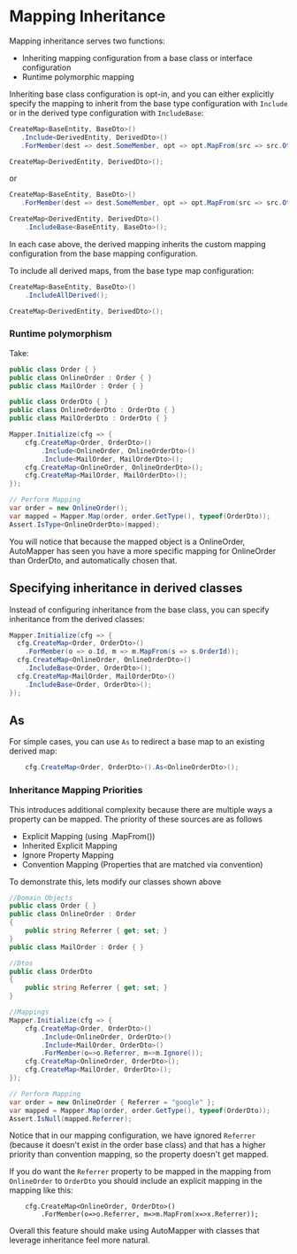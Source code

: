 # Mapping Inheritance

Mapping inheritance serves two functions:

- Inheriting mapping configuration from a base class or interface configuration
- Runtime polymorphic mapping

Inheriting base class configuration is opt-in, and you can either explicitly specify the mapping to inherit from the base type configuration with `Include` or in the derived type configuration with `IncludeBase`:

```c#
CreateMap<BaseEntity, BaseDto>()
   .Include<DerivedEntity, DerivedDto>()
   .ForMember(dest => dest.SomeMember, opt => opt.MapFrom(src => src.OtherMember));

CreateMap<DerivedEntity, DerivedDto>();
```

or

```c#
CreateMap<BaseEntity, BaseDto>()
   .ForMember(dest => dest.SomeMember, opt => opt.MapFrom(src => src.OtherMember));

CreateMap<DerivedEntity, DerivedDto>()
    .IncludeBase<BaseEntity, BaseDto>();
```

In each case above, the derived mapping inherits the custom mapping configuration from the base mapping configuration.

To include all derived maps, from the base type map configuration:

```c#
CreateMap<BaseEntity, BaseDto>()
    .IncludeAllDerived();

CreateMap<DerivedEntity, DerivedDto>();
```

### Runtime polymorphism

Take:

```c#
public class Order { }
public class OnlineOrder : Order { }
public class MailOrder : Order { }

public class OrderDto { }
public class OnlineOrderDto : OrderDto { }
public class MailOrderDto : OrderDto { }

Mapper.Initialize(cfg => {
    cfg.CreateMap<Order, OrderDto>()
        .Include<OnlineOrder, OnlineOrderDto>()
        .Include<MailOrder, MailOrderDto>();
    cfg.CreateMap<OnlineOrder, OnlineOrderDto>();
    cfg.CreateMap<MailOrder, MailOrderDto>();
});

// Perform Mapping
var order = new OnlineOrder();
var mapped = Mapper.Map(order, order.GetType(), typeof(OrderDto));
Assert.IsType<OnlineOrderDto>(mapped);
```

You will notice that because the mapped object is a OnlineOrder, AutoMapper has seen you have a more specific mapping for OnlineOrder than OrderDto, and automatically chosen that.

## Specifying inheritance in derived classes

Instead of configuring inheritance from the base class, you can specify inheritance from the derived classes:

```c#
Mapper.Initialize(cfg => {
  cfg.CreateMap<Order, OrderDto>()
    .ForMember(o => o.Id, m => m.MapFrom(s => s.OrderId));
  cfg.CreateMap<OnlineOrder, OnlineOrderDto>()
    .IncludeBase<Order, OrderDto>();
  cfg.CreateMap<MailOrder, MailOrderDto>()
    .IncludeBase<Order, OrderDto>();
});
```

## As

For simple cases, you can use `As` to redirect a base map to an existing derived map:

```c#
    cfg.CreateMap<Order, OrderDto>().As<OnlineOrderDto>();
```

### Inheritance Mapping Priorities

This introduces additional complexity because there are multiple ways a property can be mapped. The priority of these sources are as follows

 - Explicit Mapping (using .MapFrom())
 - Inherited Explicit Mapping
 - Ignore Property Mapping
 - Convention Mapping (Properties that are matched via convention)

To demonstrate this, lets modify our classes shown above

```c#
//Domain Objects
public class Order { }
public class OnlineOrder : Order
{
    public string Referrer { get; set; }
}
public class MailOrder : Order { }

//Dtos
public class OrderDto
{
    public string Referrer { get; set; }
}

//Mappings
Mapper.Initialize(cfg => {
    cfg.CreateMap<Order, OrderDto>()
        .Include<OnlineOrder, OrderDto>()
        .Include<MailOrder, OrderDto>()
        .ForMember(o=>o.Referrer, m=>m.Ignore());
    cfg.CreateMap<OnlineOrder, OrderDto>();
    cfg.CreateMap<MailOrder, OrderDto>();
});

// Perform Mapping
var order = new OnlineOrder { Referrer = "google" };
var mapped = Mapper.Map(order, order.GetType(), typeof(OrderDto));
Assert.IsNull(mapped.Referrer);
```

Notice that in our mapping configuration, we have ignored `Referrer` (because it doesn't exist in the order base class) and that has a higher priority than convention mapping, so the property doesn't get mapped.

If you do want the `Referrer` property to be mapped in the mapping from `OnlineOrder` to `OrderDto` you should include an explicit mapping in the mapping like this:

```
    cfg.CreateMap<OnlineOrder, OrderDto>()
        .ForMember(o=>o.Referrer, m=>m.MapFrom(x=>x.Referrer));
```

Overall this feature should make using AutoMapper with classes that leverage inheritance feel more natural.
